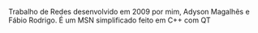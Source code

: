 Trabalho de Redes desenvolvido em 2009 por mim, Adyson Magalhẽs e Fábio Rodrigo. É um MSN simplificado feito em C++ com QT
